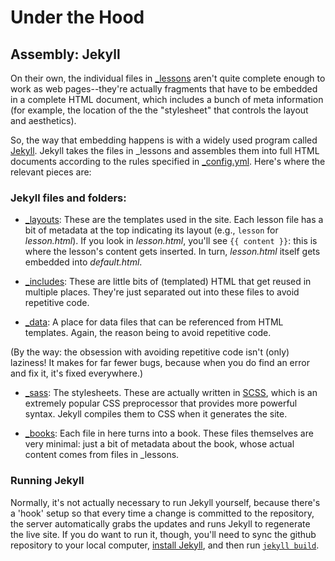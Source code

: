 # Under the Hood

## Assembly: Jekyll

On their own, the individual files in [_lessons][1] aren't quite complete enough
to work as web pages--they're actually fragments that have to be embedded in
a complete HTML document, which includes a bunch of meta information (for example,
the location of the the "stylesheet" that controls the layout and aesthetics).

So, the way that embedding happens is with a widely used program called [Jekyll][2].
Jekyll takes the files in _lessons and assembles them into full HTML documents
according to the rules specified in [_config.yml][3].  Here's where the relevant
pieces are:

### Jekyll files and folders:

- [_layouts][4]: These are the templates used in the site.  Each lesson file has
  a bit of metadata at the top indicating its layout (e.g., `lesson` for *lesson.html*).
  If you look in *lesson.html*, you'll see `{{ content }}`: this is where the lesson's
  content gets inserted.  In turn, *lesson.html* itself gets embedded into *default.html*.
  
- [_includes][5]: These are little bits of (templated) HTML that get reused in 
  multiple places. They're just separated out into these files to avoid repetitive code.
  
- [_data][6]: A place for data files that can be referenced from HTML templates.
  Again, the reason being to avoid repetitive code.
  
(By the way: the obsession with avoiding repetitive code isn't (only) laziness!
It makes for far fewer bugs, because when you do find an error and fix it, it's
fixed everywhere.)

- [_sass][7]: The stylesheets.  These are actually written in [SCSS][8], which 
  is an extremely popular CSS preprocessor that provides more powerful syntax.
  Jekyll compiles them to CSS when it generates the site.

- [_books][8]: Each file in here turns into a book.  These files themselves are
  very minimal: just a bit of metadata about the book, whose actual content comes
  from files in _lessons.
  
### Running Jekyll

Normally, it's not actually necessary to run Jekyll yourself, because there's a
'hook' setup so that every time a change is committed to the repository, the
server automatically grabs the updates and runs Jekyll to regenerate the live site.
If you do want to run it, though, you'll need to sync the github repository to your
local computer, [install Jekyll](http://jekyllrb.com/docs/installation/), and then
run [`jekyll build`](http://jekyllrb.com/docs/usage/).

  
[1]: https://github.com/parkmath/parkmath/tree/gh-pages/_lessons
[2]: http://jekyllrb.com/docs/home/
[3]: https://github.com/parkmath/parkmath/blob/gh-pages/_config.yml
[4]: https://github.com/parkmath/parkmath/tree/gh-pages/_layouts
[5]: https://github.com/parkmath/parkmath/tree/gh-pages/_includes
[6]: https://github.com/parkmath/parkmath/tree/gh-pages/_data
[7]: https://github.com/parkmath/parkmath/tree/gh-pages/_sass
[8]: https://github.com/parkmath/parkmath/tree/gh-pages/_books

